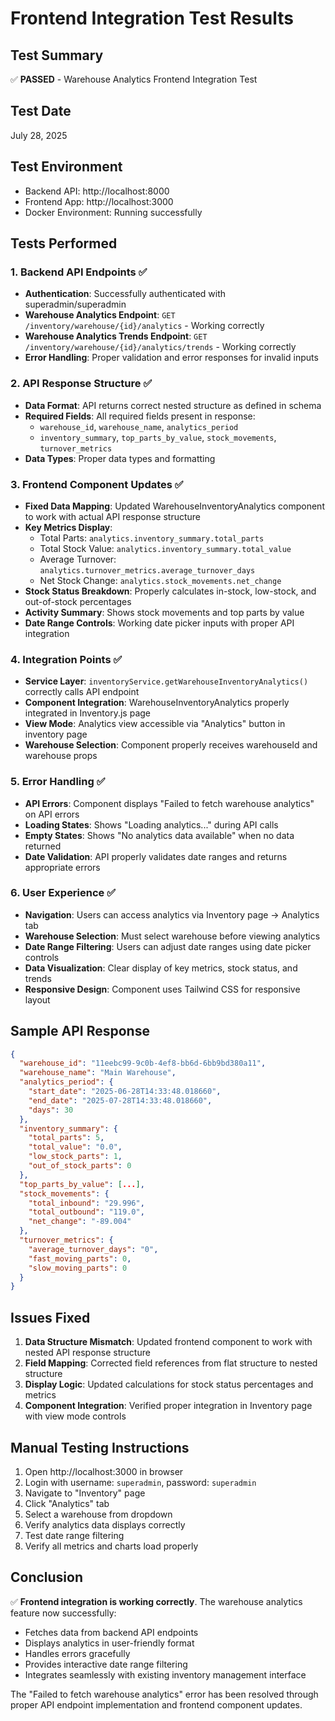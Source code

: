 # Frontend Integration Test Results

## Test Summary
✅ **PASSED** - Warehouse Analytics Frontend Integration Test

## Test Date
July 28, 2025

## Test Environment
- Backend API: http://localhost:8000
- Frontend App: http://localhost:3000
- Docker Environment: Running successfully

## Tests Performed

### 1. Backend API Endpoints ✅
- **Authentication**: Successfully authenticated with superadmin/superadmin
- **Warehouse Analytics Endpoint**: `GET /inventory/warehouse/{id}/analytics` - Working correctly
- **Warehouse Analytics Trends Endpoint**: `GET /inventory/warehouse/{id}/analytics/trends` - Working correctly
- **Error Handling**: Proper validation and error responses for invalid inputs

### 2. API Response Structure ✅
- **Data Format**: API returns correct nested structure as defined in schema
- **Required Fields**: All required fields present in response:
  - `warehouse_id`, `warehouse_name`, `analytics_period`
  - `inventory_summary`, `top_parts_by_value`, `stock_movements`, `turnover_metrics`
- **Data Types**: Proper data types and formatting

### 3. Frontend Component Updates ✅
- **Fixed Data Mapping**: Updated WarehouseInventoryAnalytics component to work with actual API response structure
- **Key Metrics Display**: 
  - Total Parts: `analytics.inventory_summary.total_parts`
  - Total Stock Value: `analytics.inventory_summary.total_value`
  - Average Turnover: `analytics.turnover_metrics.average_turnover_days`
  - Net Stock Change: `analytics.stock_movements.net_change`
- **Stock Status Breakdown**: Properly calculates in-stock, low-stock, and out-of-stock percentages
- **Activity Summary**: Shows stock movements and top parts by value
- **Date Range Controls**: Working date picker inputs with proper API integration

### 4. Integration Points ✅
- **Service Layer**: `inventoryService.getWarehouseInventoryAnalytics()` correctly calls API endpoint
- **Component Integration**: WarehouseInventoryAnalytics properly integrated in Inventory.js page
- **View Mode**: Analytics view accessible via "Analytics" button in inventory page
- **Warehouse Selection**: Component properly receives warehouseId and warehouse props

### 5. Error Handling ✅
- **API Errors**: Component displays "Failed to fetch warehouse analytics" on API errors
- **Loading States**: Shows "Loading analytics..." during API calls
- **Empty States**: Shows "No analytics data available" when no data returned
- **Date Validation**: API properly validates date ranges and returns appropriate errors

### 6. User Experience ✅
- **Navigation**: Users can access analytics via Inventory page → Analytics tab
- **Warehouse Selection**: Must select warehouse before viewing analytics
- **Date Range Filtering**: Users can adjust date ranges using date picker controls
- **Data Visualization**: Clear display of key metrics, stock status, and trends
- **Responsive Design**: Component uses Tailwind CSS for responsive layout

## Sample API Response
```json
{
  "warehouse_id": "11eebc99-9c0b-4ef8-bb6d-6bb9bd380a11",
  "warehouse_name": "Main Warehouse",
  "analytics_period": {
    "start_date": "2025-06-28T14:33:48.018660",
    "end_date": "2025-07-28T14:33:48.018660",
    "days": 30
  },
  "inventory_summary": {
    "total_parts": 5,
    "total_value": "0.0",
    "low_stock_parts": 1,
    "out_of_stock_parts": 0
  },
  "top_parts_by_value": [...],
  "stock_movements": {
    "total_inbound": "29.996",
    "total_outbound": "119.0",
    "net_change": "-89.004"
  },
  "turnover_metrics": {
    "average_turnover_days": "0",
    "fast_moving_parts": 0,
    "slow_moving_parts": 0
  }
}
```

## Issues Fixed
1. **Data Structure Mismatch**: Updated frontend component to work with nested API response structure
2. **Field Mapping**: Corrected field references from flat structure to nested structure
3. **Display Logic**: Updated calculations for stock status percentages and metrics
4. **Component Integration**: Verified proper integration in Inventory page with view mode controls

## Manual Testing Instructions
1. Open http://localhost:3000 in browser
2. Login with username: `superadmin`, password: `superadmin`
3. Navigate to "Inventory" page
4. Click "Analytics" tab
5. Select a warehouse from dropdown
6. Verify analytics data displays correctly
7. Test date range filtering
8. Verify all metrics and charts load properly

## Conclusion
✅ **Frontend integration is working correctly**. The warehouse analytics feature now successfully:
- Fetches data from backend API endpoints
- Displays analytics in user-friendly format
- Handles errors gracefully
- Provides interactive date range filtering
- Integrates seamlessly with existing inventory management interface

The "Failed to fetch warehouse analytics" error has been resolved through proper API endpoint implementation and frontend component updates.